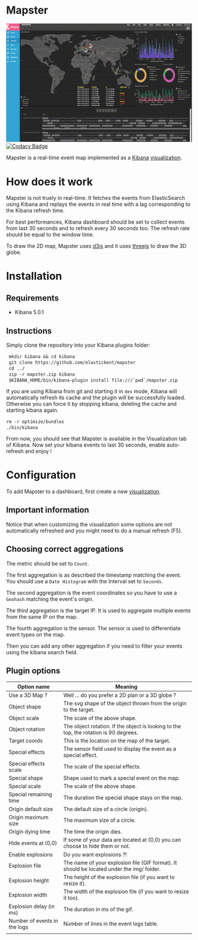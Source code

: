 # Mapster
![Kibana Tag Cloud](sec_screenv1.gif)
[![Codacy Badge](https://api.codacy.com/project/badge/Grade/893661b4aa2f45378d96c21768b7ea8b)](https://www.codacy.com/app/xarkes/mapster)

Mapster is a real-time event map implemented as a [Kibana](https://github.com/elastic/kibana) [visualization](https://www.elastic.co/guide/en/kibana/current/visualize.html).

# How does it work
Mapster is not truely in real-time. It fetches the events from ElasticSearch using Kibana and replays the events in real
time with a lag corresponding to the Kibana refresh time.

For best performances, Kibana dashboard should be set to collect events from last 30 seconds and to refresh every 30 seconds too.
The refresh rate should be equal to the window time.

To draw the 2D map, Mapster uses [d3js](https://d3js.org/) and it uses [threejs](https://threejs.org/) to draw the 3D globe.

# Installation
## Requirements
- Kibana 5.0.1

## Instructions
Simply clone the repository into your Kibana plugins folder:
```
 mkdir kibana && cd kibana
 git clone https://github.com/elastickent/mapster
 cd ../
 zip -r mapster.zip kibana
 $KIBANA_HOME/bin/kibana-plugin install file:///`pwd`/mapster.zip
```

If you are using Kibana from git and starting it in `dev` mode, Kibana will automatically refresh its cache and the plugin
will be successfully loaded.
Otherwise you can force it by stopping kibana, deleting the cache and starting kibana again.
```
rm -r optimize/bundles
./bin/kibana
```

From now, you should see that Mapster is available in the Visualization tab of Kibana. Now set your kibana events to
last 30 seconds, enable auto-refresh and enjoy !

# Configuration
To add Mapster to a dashboard, first create a new [visualization](https://www.elastic.co/guide/en/kibana/current/visualize.html).

## Important information
Notice that when customizing the visualization some options are not automatically refreshed and you might need to do a manual refresh (F5).

## Choosing correct aggregations
The metric should be set to `Count`.

The first aggregation is as described the timestamp matching the event. You should use a `Date Histogram` with the Interval set to `Seconds`.

The second aggregation is the event coordinates so you have to use a `Geohash` matching the event's origin.

The third aggregation is the target IP. It is used to aggregate multiple events from the same IP on the map.

The fourth aggregation is the sensor. The sensor is used to differentiate event types on the map.

Then you can add any other aggregation if you need to filter your events using the kibana search field.

## Plugin options
| Option name                   | Meaning                                                                                    |
|-------------------------------|--------------------------------------------------------------------------------------------|
| Use a 3D Map ?                | Well ... do you prefer a 2D plan or a 3D globe ?                                           |
| Object shape                  | The svg shape of the object thrown from the origin to the target.                          |
| Object scale                  | The scale of the above shape.                                                              |
| Object rotation               | The object rotation. If the object is looking to the top, the rotation is 90 degrees.      |
| Target coords                 | This is the location on the map of the target.                                             |
| Special effects               | The sensor field used to display the event as a special effect.                            |
| Special effects scale         | The scale of the special effects.                                                          |
| Special shape                 | Shape used to mark a special event on the map.                                             |
| Special scale                 | The scale of the above shape.                                                              |
| Special remaining time        | The duration the special shape stays on the map.                                           |
| Origin default size           | The default size of a circle (origin).                                                     |
| Origin maximum size           | The maximum size of a circle.                                                              |
| Origin dying time             | The time the origin dies.                                                                  |
| Hide events at (0,0)          | If some of your data are located at (0,0) you can choose to hide them or not.              |
| Enable explosions             | Do you want explosions ?!                                                                  |
| Explosion file                | The name of your explosion file (GIF format). It should be located under the img/ folder.  |
| Explosion height              | The height of the explosion file (if you want to resize it).                               |
| Explosion width               | The width of the explosion file (if you want to resize it too).                            |
| Explosion delay (in ms)       | The duration in ms of the gif.                                                             |
| Number of events in the logs  | Number of lines in the event logs table.                                                   |
|                               |                                                                                            |
